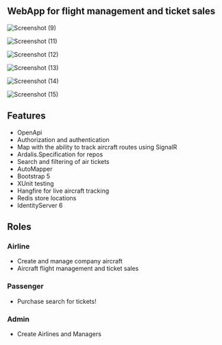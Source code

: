 ## WebApp for flight management and ticket sales

![Screenshot (9)](https://user-images.githubusercontent.com/56976694/224639460-47f2bd65-736d-4ef8-ab09-df70f4f634dd.png)

![Screenshot (11)](https://user-images.githubusercontent.com/56976694/224639502-06b374bf-3ebd-4687-94e8-e23e064b6a41.png)

![Screenshot (12)](https://user-images.githubusercontent.com/56976694/224639533-a42fbd77-6cdf-43ea-baeb-66c970540422.png)

![Screenshot (13)](https://user-images.githubusercontent.com/56976694/224643816-c9f17d11-e399-4168-ba68-6d10b6fec186.png)

![Screenshot (14)](https://user-images.githubusercontent.com/56976694/224643844-36f7c3c0-b767-4b0b-bf2e-7a985c9e3c21.png)

![Screenshot (15)](https://user-images.githubusercontent.com/56976694/224643873-9af80f3a-5003-4f96-b2be-4829fd35fd60.png)

## Features
- OpenApi
- Authorization and authentication
- Map with the ability to track aircraft routes using SignalR
- Ardalis.Specification for repos 
- Search and filtering of air tickets
- AutoMapper
- Bootstrap 5 
- XUnit testing
- Hangfire for live aircraft tracking
- Redis store locations
- IdentityServer 6
## Roles
### Airline 
- Сreate and manage company aircraft
- Aircraft flight management and ticket sales
### Passenger
- Purchase search for tickets!
### Admin
- Create Airlines and Managers

